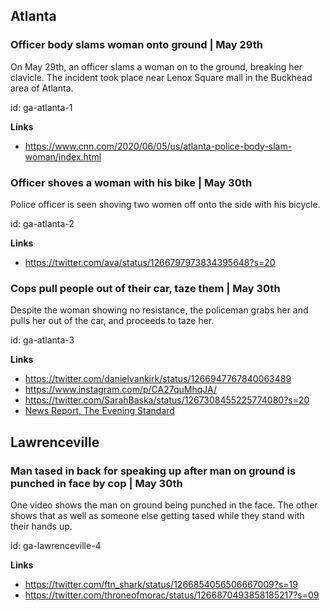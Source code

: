 ## Atlanta

### Officer body slams woman onto ground | May 29th

On May 29th, an officer slams a woman on to the ground, breaking her clavicle. The incident took place near Lenox Square mall in the Buckhead area of Atlanta.

id: ga-atlanta-1

**Links**

* https://www.cnn.com/2020/06/05/us/atlanta-police-body-slam-woman/index.html

### Officer shoves a woman with his bike | May 30th

Police officer is seen shoving two women off onto the side with his bicycle.

id: ga-atlanta-2

**Links**

* https://twitter.com/ava/status/1266797973834395648?s=20

### Cops pull people out of their car, taze them | May 30th

Despite the woman showing no resistance, the policeman grabs her and pulls her out of the car, and proceeds to taze her.

id: ga-atlanta-3

**Links**

* https://twitter.com/danielvankirk/status/1266947767840063489
* https://www.instagram.com/p/CA27quMhqJA/
* https://twitter.com/SarahBaska/status/1267308455225774080?s=20
* [News Report, The Evening Standard](https://www.standard.co.uk/news/world/atlanta-police-officers-fired-dragging-students-car-protest-a4457371.html#gsc.tab=0)


## Lawrenceville

### Man tased in back for speaking up after man on ground is punched in face by cop | May 30th

One video shows the man on ground being punched in the face. The other shows that as well as someone else getting tased while they stand with their hands up.

id: ga-lawrenceville-4

**Links**

* https://twitter.com/ftn_shark/status/1266854056506667009?s=19
* https://twitter.com/throneofmorac/status/1266870493858185217?s=09
